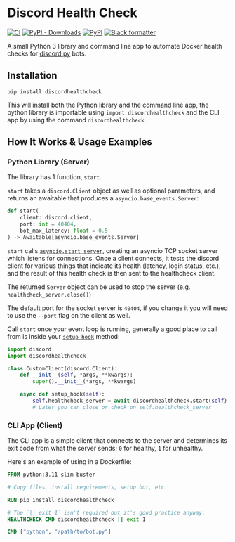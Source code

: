 # Discord Health Check

[![CI](https://github.com/psidex/discordhealthcheck/workflows/CI/badge.svg)](https://github.com/psidex/discordhealthcheck/actions)
[![PyPI - Downloads](https://img.shields.io/pypi/dm/discordhealthcheck?colorA=35383d)](https://pypi.org/project/discordhealthcheck/)
[![PyPI](https://img.shields.io/pypi/v/discordhealthcheck?colorA=35383d)](https://pypi.org/project/discordhealthcheck/)
[![Black formatter](https://img.shields.io/badge/Code%20Style-Black-000000.svg?colorA=35383d)](https://github.com/psf/black)

A small Python 3 library and command line app to automate Docker health checks for [discord.py](https://discordpy.readthedocs.io/en/latest/) bots.

## Installation

`pip install discordhealthcheck`

This will install both the Python library and the command line app, the python library is importable using `import discordhealthcheck` and the CLI app by using the command `discordhealthcheck`.

## How It Works & Usage Examples

### Python Library (Server)

The library has 1 function, `start`.

`start` takes a `discord.Client` object as well as optional parameters, and returns an awaitable that produces a `asyncio.base_events.Server`:

```python
def start(
    client: discord.client,
    port: int = 40404,
    bot_max_latency: float = 0.5
) -> Awaitable[asyncio.base_events.Server]
```

`start` calls [`asyncio.start_server`](https://docs.python.org/3/library/asyncio-stream.html#asyncio.start_server), creating an asyncio TCP socket server which listens for connections. Once a client connects, it tests the discord client for various things that indicate its health (latency, login status, etc.), and the result of this health check is then sent to the healthcheck client.

The returned `Server` object can be used to stop the server (e.g. `healthcheck_server.close()`)

The default port for the socket server is `40404`, if you change it you will need to use the `--port` flag on the client as well.

Call `start` once your event loop is running, generally a good place to call from is inside your [`setup_hook`](https://discordpy.readthedocs.io/en/stable/api.html#discord.Client.setup_hook) method:

```python
import discord
import discordhealthcheck

class CustomClient(discord.Client):
    def __init__(self, *args, **kwargs):
        super().__init__(*args, **kwargs)

    async def setup_hook(self):
        self.healthcheck_server = await discordhealthcheck.start(self)
        # Later you can close or check on self.healthcheck_server
```

### CLI App (Client)

The CLI app is a simple client that connects to the server and determines its exit code from what the server sends; `0`
for healthy, `1` for unhealthy.

Here's an example of using in a Dockerfile:

```dockerfile
FROM python:3.11-slim-buster

# Copy files, install requirements, setup bot, etc.

RUN pip install discordhealthcheck

# The `|| exit 1` isn't required but it's good practice anyway.
HEALTHCHECK CMD discordhealthcheck || exit 1

CMD ["python", "/path/to/bot.py"]
```
